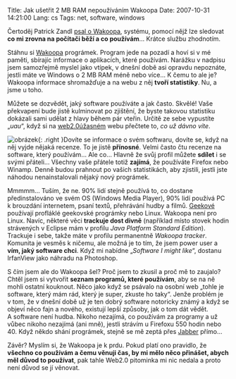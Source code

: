 Title: Jak ušetřit 2 MB RAM nepoužíváním Wakoopa
Date: 2007-10-31 14:21:00
Lang: cs
Tags: net, software, windows

Čertoděj Patrick Zandl [psal o Wakoopa](http://certodej.mypublicsquare.com/view/wakoopa-nech-te-se), systému, pomocí nějž lze sledovat **co mi zrovna na počítači běží a co používám**… Krátce službu zhodnotím.

Stáhnu si [Wakoopa](http://wakoopa.com/) prográmek. Program jede na pozadí a hoví si v mé paměti, sbírajíc informace o aplikacích, které používám. Narážku v nadpisu jsem samozřejmě myslel jako vtípek, v dnešní době asi opravdu nepoznáte, jestli máte ve Windows o 2 MB RAM méně nebo více… K čemu to ale je? Wakoopa informace shromažďuje a na webu z něj **tvoří statistiky**. Nu, a jsme
u toho.

Můžete se dozvědět, jaký software používáte a jak často. Skvělé! Vaše překvapení bude jistě kulminovat po zjištění, že byste takovou statistiku dokázali sami udělat z hlavy během pár vteřin. Určitě ze sebe vypustíte „*uau*“, když si na [web2.0úžasném](http://en.wikipedia.org/wiki/Web_2.0) webu přečtete to, *co už dávno víte*.

![obrázek]({static}/images/4.jpg){: .right }Dovíte se informace o svém softwaru, dovíte se, když na něj vyjde nějaká recenze. To je jistě **přínosné**. Velmi často čtu recenze na software, který používám… Ale co… Hlavně že svůj profil můžete **sdílet** i se svými přáteli… Všechny vaše přátele totiž **zajímá**, že používáte Firefox nebo Winamp. Denně budou prahnout po vašich statistikách, aby zjistili, jestli jste náhodou nenainstalovali nějaký nový prográmek.

Mmmmm… Tuším, že ne. 90% lidí stejně používá to, co dostane předinstalováno ve svém OS (Windows Media Player), 90% lidí používá PC k brouzdání internetem, psaní textů, přehrávání hudby a filmů. [Geekové](http://cs.wikipedia.org/wiki/Geek) používají profláklé geekovské prográmky nebo Linux. Wakoopa není pro Linux. Navíc, některé věci **trackuje dost divně** (například místo stovek hodin strávených v Eclipse mám v profilu *Java Platform Standard Edition*). Trackuje i sebe, takže máte v profilu permanentně *Wakoopa tracker*. Komunita je vesměs k ničemu, ale možná je to tím, že jsem power user a **vím, jaký software chci**. Když mi nabídne „*Software I might like*“, dostanu IrfanView jako náhradu na Photoshop.

S čím jsem ale do Wakoopa šel? Proč jsem to zkusil a proč mě to zaujalo? Chtěl jsem si vytvořit **seznam programů, které používám**, aby se na ně mohli ostatní kouknout. Něco jako když se psávalo na osobní web „tohle je software, který mám rád, který je super, zkuste ho taky“. Jenže problém je v tom, že v dnešní době už je ten dobrý software notoricky známý a když se objeví něco fajn a nového, existují lepší způsoby, jak o tom dát vědět. A software není hudba. Nikoho nezajímá, co používám za programy a už vůbec nikoho nezajímá (ani mně), jestli strávím u Firefoxu 550 hodin nebo 40. Když někdo shání prográmek, stejně se mě zeptá přes [Jabber]({filename}2007-09-23_jabber.md) přímo…

Závěr? Myslím si, že Wakoopa je k prdu. Pokud platí ono pravidlo,
že **všechno co používám a čemu věnuji čas, by mi mělo něco přinášet, abych měl důvod to používat**, pak tahle Web2.0 pitominka mi nic nedala a proto není důvod se jí věnovat.
